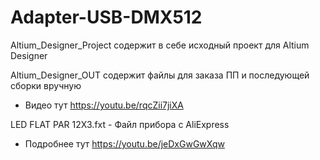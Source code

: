 # Adapter-USB-DMX512
Altium_Designer_Project содержит в себе исходный проект для Altium Designer

Altium_Designer_OUT содержит файлы для заказа ПП и последующей сборки вручную
* Видео тут https://youtu.be/rqcZii7jiXA

LED FLAT PAR 12X3.fxt - Файл прибора с AliExpress
* Подробнее тут https://youtu.be/jeDxGwGwXqw
